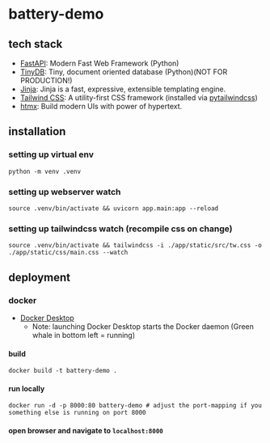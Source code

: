 # battery-demo

## tech stack

- [FastAPI](https://fastapi.tiangolo.com/): Modern Fast Web Framework (Python)
- [TinyDB](https://tinydb.readthedocs.io/en/latest/index.html): Tiny, document oriented database (Python)(NOT FOR PRODUCTION!)
- [Jinja](https://jinja.palletsprojects.com/en/3.1.x/): Jinja is a fast, expressive, extensible templating engine.
- [Tailwind CSS](https://tailwindcss.com/): A utility-first CSS framework (installed via [pytailwindcss](https://pypi.org/project/pytailwindcss/))
- [htmx](https://htmx.org/): Build modern UIs with power of hypertext.

## installation

### setting up virtual env

```
python -m venv .venv
```

### setting up webserver watch

```
source .venv/bin/activate && uvicorn app.main:app --reload
```

### setting up tailwindcss watch (recompile css on change)

```
source .venv/bin/activate && tailwindcss -i ./app/static/src/tw.css -o ./app/static/css/main.css --watch

```

## deployment

### docker

- [Docker Desktop](https://www.docker.com/products/docker-desktop/)
  - Note: launching Docker Desktop starts the Docker daemon (Green whale in bottom left = running)

#### build

```
docker build -t battery-demo .
```

#### run locally

```
docker run -d -p 8000:80 battery-demo # adjust the port-mapping if you something else is running on port 8000
```

#### open browser and navigate to `localhost:8000`
